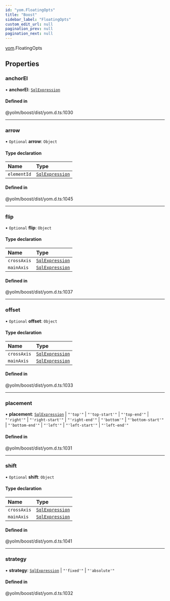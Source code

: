 ```yaml
---
id: "yom.FloatingOpts"
title: "Boost"
sidebar_label: "FloatingOpts"
custom_edit_url: null
pagination_prev: null
pagination_next: null
---
```


[yom](../namespaces/yom.md).FloatingOpts

## Properties

### anchorEl

• **anchorEl**: [`SqlExpression`](../namespaces/yom.md#sqlexpression)

#### Defined in

@yolm/boost/dist/yom.d.ts:1030

___

### arrow

• `Optional` **arrow**: `Object`

#### Type declaration

| Name | Type |
| :------ | :------ |
| `elementId` | [`SqlExpression`](../namespaces/yom.md#sqlexpression) |

#### Defined in

@yolm/boost/dist/yom.d.ts:1045

___

### flip

• `Optional` **flip**: `Object`

#### Type declaration

| Name | Type |
| :------ | :------ |
| `crossAxis` | [`SqlExpression`](../namespaces/yom.md#sqlexpression) |
| `mainAxis` | [`SqlExpression`](../namespaces/yom.md#sqlexpression) |

#### Defined in

@yolm/boost/dist/yom.d.ts:1037

___

### offset

• `Optional` **offset**: `Object`

#### Type declaration

| Name | Type |
| :------ | :------ |
| `crossAxis` | [`SqlExpression`](../namespaces/yom.md#sqlexpression) |
| `mainAxis` | [`SqlExpression`](../namespaces/yom.md#sqlexpression) |

#### Defined in

@yolm/boost/dist/yom.d.ts:1033

___

### placement

• **placement**: [`SqlExpression`](../namespaces/yom.md#sqlexpression) \| ``"'top'"`` \| ``"'top-start'"`` \| ``"'top-end'"`` \| ``"'right'"`` \| ``"'right-start'"`` \| ``"'right-end'"`` \| ``"'bottom'"`` \| ``"'bottom-start'"`` \| ``"'bottom-end'"`` \| ``"'left'"`` \| ``"'left-start'"`` \| ``"'left-end'"``

#### Defined in

@yolm/boost/dist/yom.d.ts:1031

___

### shift

• `Optional` **shift**: `Object`

#### Type declaration

| Name | Type |
| :------ | :------ |
| `crossAxis` | [`SqlExpression`](../namespaces/yom.md#sqlexpression) |
| `mainAxis` | [`SqlExpression`](../namespaces/yom.md#sqlexpression) |

#### Defined in

@yolm/boost/dist/yom.d.ts:1041

___

### strategy

• **strategy**: [`SqlExpression`](../namespaces/yom.md#sqlexpression) \| ``"'fixed'"`` \| ``"'absolute'"``

#### Defined in

@yolm/boost/dist/yom.d.ts:1032
